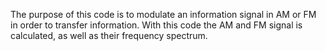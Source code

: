 The purpose of this code is to modulate an information signal in AM or FM in order to transfer information. With this code the AM and FM signal is calculated, as well as their frequency spectrum.
